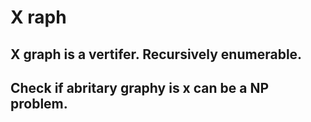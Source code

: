 # X raph

## X graph is a vertifer. Recursively enumerable.

## Check if abritary graphy is x can be a NP problem.
